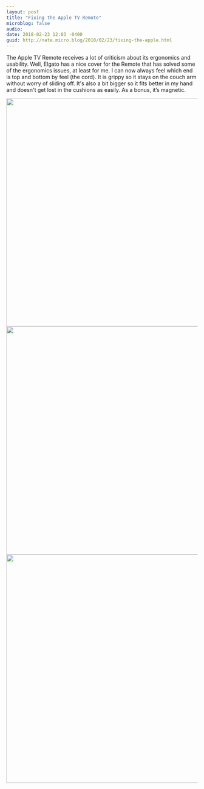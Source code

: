 ```yaml
---
layout: post
title: "Fixing the Apple TV Remote"
microblog: false
audio: 
date: 2018-02-23 12:03 -0400
guid: http://nate.micro.blog/2018/02/23/fixing-the-apple.html
---
```

The Apple TV Remote receives a lot of criticism about its ergonomics and usability. Well, Elgato has a nice cover for the Remote that has solved some of the ergonomics issues, at least for me. I can now always feel which end is top and bottom by feel (the cord). It is grippy so it stays on the couch arm without worry of sliding off. It's also a bit bigger so it fits better in my hand and doesn't get lost in the cushions as easily. As a bonus, it’s magnetic. 

<img src="http://nate.micro.blog/uploads/2018/a8214a5393.jpg" width="600" height="599" /><img src="http://nate.micro.blog/uploads/2018/8d9f3df500.jpg" width="599" height="600" /><img src="http://nate.micro.blog/uploads/2018/b29a3b0f96.jpg" width="599" height="600" />
